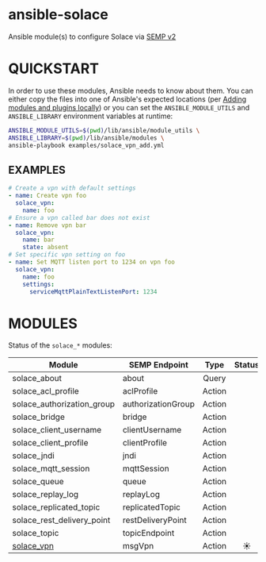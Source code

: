 # ansible-solace
Ansible module(s) to configure Solace via [SEMP v2](https://docs.solace.com/SEMP/Using-SEMP.htm)

# QUICKSTART

In order to use these modules, Ansible needs to know about them. You can either copy the files into one of Ansible's expected locations (per [Adding modules and plugins locally](https://docs.ansible.com/ansible/latest/dev_guide/developing_locally.html#adding-a-module-locally)) or you can set the `ANSIBLE_MODULE_UTILS` and `ANSIBLE_LIBRARY` environment variables at runtime:

```bash
ANSIBLE_MODULE_UTILS=$(pwd)/lib/ansible/module_utils \
ANSIBLE_LIBRARY=$(pwd)/lib/ansible/modules \
ansible-playbook examples/solace_vpn_add.yml
```
## EXAMPLES

```yaml
# Create a vpn with default settings
- name: Create vpn foo
  solace_vpn:
    name: foo
# Ensure a vpn called bar does not exist
- name: Remove vpn bar
  solace_vpn:
    name: bar
    state: absent
# Set specific vpn setting on foo
- name: Set MQTT listen port to 1234 on vpn foo
  solace_vpn:
    name: foo
    settings:
      serviceMqttPlainTextListenPort: 1234
```

# MODULES

Status of the `solace_*` modules:

| Module | SEMP Endpoint | Type | Status |
| ------ | ------------- |:----:|:------:|
| solace_about | about | Query | |
| solace_acl_profile | aclProfile | Action | |
| solace_authorization_group | authorizationGroup | Action | |
| solace_bridge | bridge | Action | |
| solace_client_username | clientUsername | Action | |
| solace_client_profile | clientProfile | Action | |
| solace_jndi | jndi | Action | |
| solace_mqtt_session | mqttSession | Action | |
| solace_queue | queue | Action | |
| solace_replay_log | replayLog | Action | |
| solace_replicated_topic | replicatedTopic | Action | |
| solace_rest_delivery_point | restDeliveryPoint | Action | |
| solace_topic | topicEndpoint | Action | |
| [solace_vpn](modules/network/solace/solace_vpn.py) | msgVpn | Action | :sunny: |
